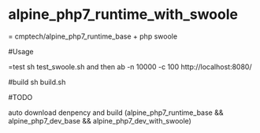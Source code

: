 # alpine_php7_runtime_with_swoole

 = cmptech/alpine_php7_runtime_base + php swoole 

#Usage

=test
sh test_swoole.sh
and then
ab -n 10000 -c 100 http://localhost:8080/

#build
sh build.sh
   
#TODO

auto download denpency and build (alpine_php7_runtime_base && alpine_php7_dev_base && alpine_php7_dev_with_swoole)

